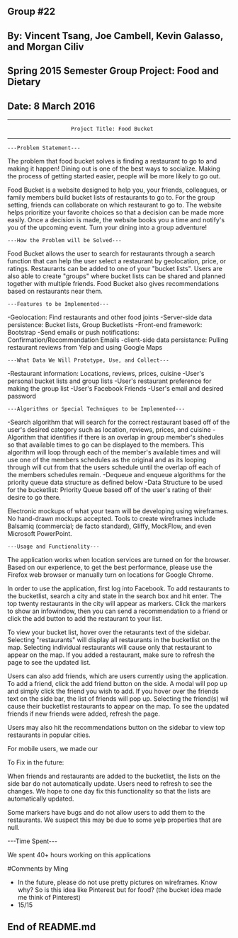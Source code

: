 ## Group #22
## By: Vincent Tsang, Joe Cambell, Kevin Galasso, and Morgan Ciliv
## Spring 2015 Semester Group Project: Food and Dietary
## Date: 8 March 2016
________________________________________________________________________________


						Project Title: Food Bucket
											  
________________________________________________________________________________

	---Problem Statement---

The problem that food bucket solves is finding a restaurant to go to and making it happen! Dining out is one of the best ways to socialize. Making the process of getting started easier, people will be more likely to go out.

Food Bucket is a website designed to help you, your friends, colleagues, or family members build bucket lists of restaurants to go to. For the group setting, friends can collaborate on which restaurant to go to. The website helps prioritize your favorite choices so that a decision can be made more easily. Once a decision is made, the website books you a time and notify's you of the upcoming event. Turn your dining into a group adventure!



	---How the Problem will be Solved---

Food Bucket allows the user to search for restaurants through a search function that can help the user select a restaurant by geolocation, price, or ratings. Restaurants can be added to one of your "bucket lists". Users are also able to create "groups" where bucket lists can be shared and planned together with multiple friends. Food Bucket also gives recommendations based on restaurants near them. 



	---Features to be Implemented---

-Geolocation: Find restaurants and other food joints
-Server-side data persistence: Bucket lists, Group Bucketlists
-Front-end framework: Bootstrap
-Send emails or push notifications: Confirmation/Recommendation Emails
-client-side data persistance: Pulling restaurant reviews from Yelp and using Google Maps



	---What Data We Will Prototype, Use, and Collect---

-Restaurant information: Locations, reviews, prices, cuisine
-User's personal bucket lists and group lists
-User's restaurant preference for making the group list
-User's Facebook Friends
-User's email and desired password



	---Algorithms or Special Techniques to be Implemented---

-Search algorithm that will search for the correct restaurant based off of the user's desired category such as location, reviews, prices, and cuisine
-Algorithm that identifies if there is an overlap in group member's shedules so that available times to go can be displayed to the members. This algorithm will loop through each of the member's available times and will use one of the members schedules as the original and as its looping through will cut from that the users schedule until the overlap off each of the members schedules remain.
-Dequeue and enqueue algorithms for the priority queue data structure as defined below
-Data Structure to be used for the bucketlist: Priority Queue based off of the user's rating of their desire to go there.


Electronic mockups of what your team will be developing using wireframes. No hand-drawn mockups accepted. Tools to create wireframes include Balsamiq (commercial; de facto standard), Gliffy, MockFlow, and even Microsoft PowerPoint.


	---Usage and Functionality---

The application works when location services are turned on for the browser. Based on our experience, to get the best performance, please use the Firefox web browser or manually turn on locations for Google Chrome. 

In order to use the application, first log into Facebook. To add restaurants to the bucketlist, search a city and state in the search box and hit enter. The top twenty restaurants in the city will appear as markers. Click the markers to show an infowindow, then you can send a recommendation to a friend or click the add button to add the restaurant to your list. 

To view your bucket list, hover over the retaurants text of the sidebar. Selecting "restaurants" will display all restaurants in the bucketlist on the map. Selecting individual restaurants will cause only that restaurant to appear on the map. If you added a restaurant, make sure to refresh the page to see the updated list. 

Users can also add friends, which are users currently using the application. To add a friend, click the add friend button on the side. A modal will pop up and simply click the friend you wish to add. If you hover over the friends text on the side bar, the list of friends will pop up. Selecting the friend(s) wil cause their bucketlist restaurants to appear on the map. To see the updated friends if new friends were added, refresh the page. 

Users may also hit the recommendations button on the sidebar to view top restaurants in popular cities.
 
For mobile users, we made our

To Fix in the future: 

When friends and restaurants are added to the bucketlist, the lists on the side bar do not automatically update. Users need to refresh to see the changes. We hope to one day fix this functionality so that the lists are automatically updated. 

Some markers have bugs and do not allow users to add them to the restaurants. We suspect this may be due to some yelp properties that are null. 

---Time Spent---

We spent 40+ hours working on this applications 


#Comments by Ming
* In the future, please do not use pretty pictures on wireframes.  Know why?  So is this idea like Pinterest but for food? (the bucket idea made me think of Pinterest)
* 15/15



## End of README.md
